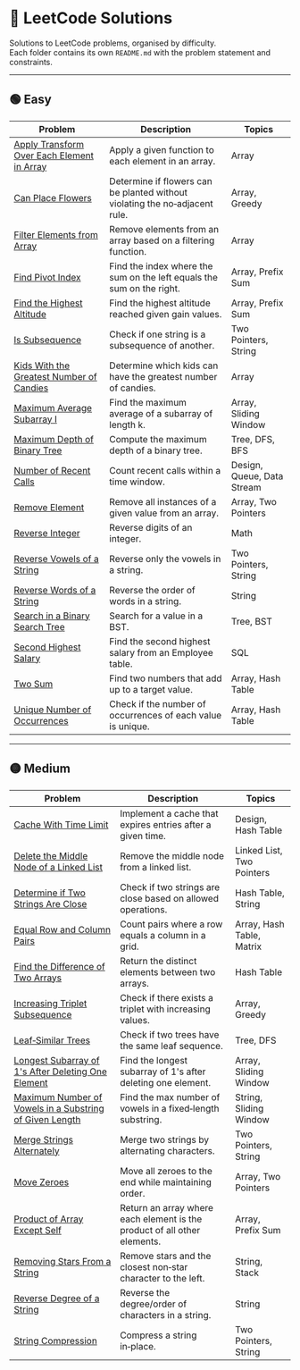 # 📘 LeetCode Solutions

Solutions to LeetCode problems, organised by difficulty.  
Each folder contains its own `README.md` with the problem statement and constraints.

---

## 🟢 Easy

| Problem | Description | Topics |
|--------|-------------|--------|
| [Apply Transform Over Each Element in Array](./ApplyTransformOverEachElementInArray/README.md) | Apply a given function to each element in an array. | Array |
| [Can Place Flowers](./CanPlaceFlowers/README.md) | Determine if flowers can be planted without violating the no‑adjacent rule. | Array, Greedy |
| [Filter Elements from Array](./FilterElementsFromArray/README.md) | Remove elements from an array based on a filtering function. | Array |
| [Find Pivot Index](./FindPivotIndex/README.md) | Find the index where the sum on the left equals the sum on the right. | Array, Prefix Sum |
| [Find the Highest Altitude](./FindTheHighestAltitude/README.md) | Find the highest altitude reached given gain values. | Array, Prefix Sum |
| [Is Subsequence](./IsSubsequence/README.md) | Check if one string is a subsequence of another. | Two Pointers, String |
| [Kids With the Greatest Number of Candies](./KidsWithTheGreatestNumberOfCandies/README.md) | Determine which kids can have the greatest number of candies. | Array |
| [Maximum Average Subarray I](./MaximumAverageSubarrayI/README.md) | Find the maximum average of a subarray of length k. | Array, Sliding Window |
| [Maximum Depth of Binary Tree](./MaximumDepthOfBinaryTree/README.md) | Compute the maximum depth of a binary tree. | Tree, DFS, BFS |
| [Number of Recent Calls](./NumberOfRecentCalls/README.md) | Count recent calls within a time window. | Design, Queue, Data Stream |
| [Remove Element](./RemoveElement/README.md) | Remove all instances of a given value from an array. | Array, Two Pointers |
| [Reverse Integer](./ReverseInteger/README.md) | Reverse digits of an integer. | Math |
| [Reverse Vowels of a String](./ReverseVowelsOfAString/README.md) | Reverse only the vowels in a string. | Two Pointers, String |
| [Reverse Words of a String](./ReverseWordsOfAString/README.md) | Reverse the order of words in a string. | String |
| [Search in a Binary Search Tree](./SearchInABinarySearchTree/README.md) | Search for a value in a BST. | Tree, BST |
| [Second Highest Salary](./SecondHighestSalary/README.md) | Find the second highest salary from an Employee table. | SQL |
| [Two Sum](./TwoSum/README.md) | Find two numbers that add up to a target value. | Array, Hash Table |
| [Unique Number of Occurrences](./UniqueNumberOfOccurrences/README.md) | Check if the number of occurrences of each value is unique. | Array, Hash Table |

---

## 🟡 Medium

| Problem | Description | Topics |
|--------|-------------|--------|
| [Cache With Time Limit](./CacheWithTimeLimit/README.md) | Implement a cache that expires entries after a given time. | Design, Hash Table |
| [Delete the Middle Node of a Linked List](./DeleteTheMiddleNodeOfALinkedList/README.md) | Remove the middle node from a linked list. | Linked List, Two Pointers |
| [Determine if Two Strings Are Close](./DetermineIfTwoStringsAreClose/README.md) | Check if two strings are close based on allowed operations. | Hash Table, String |
| [Equal Row and Column Pairs](./EqualRowAndColumnPairs/README.md) | Count pairs where a row equals a column in a grid. | Array, Hash Table, Matrix |
| [Find the Difference of Two Arrays](./FindTheDifferenceOfTwoArrays/README.md) | Return the distinct elements between two arrays. | Hash Table |
| [Increasing Triplet Subsequence](./IncreasingTripletSubsequence/README.md) | Check if there exists a triplet with increasing values. | Array, Greedy |
| [Leaf‑Similar Trees](./LeafSimilarTrees/README.md) | Check if two trees have the same leaf sequence. | Tree, DFS |
| [Longest Subarray of 1's After Deleting One Element](./LongestSubarrayOf1sAfterDeletingOneElement/README.md) | Find the longest subarray of 1's after deleting one element. | Array, Sliding Window |
| [Maximum Number of Vowels in a Substring of Given Length](./MaximumNumberOfVowelsInASubstringOfGivenLength/README.md) | Find the max number of vowels in a fixed‑length substring. | String, Sliding Window |
| [Merge Strings Alternately](./MergeStringsAlternately/README.md) | Merge two strings by alternating characters. | Two Pointers, String |
| [Move Zeroes](./MoveZeroes/README.md) | Move all zeroes to the end while maintaining order. | Array, Two Pointers |
| [Product of Array Except Self](./ProductOfArrayExceptSelf/README.md) | Return an array where each element is the product of all other elements. | Array, Prefix Sum |
| [Removing Stars From a String](./RemovingStarsFromAString/README.md) | Remove stars and the closest non‑star character to the left. | String, Stack |
| [Reverse Degree of a String](./ReverseDegreeOfAString/README.md) | Reverse the degree/order of characters in a string. | String |
| [String Compression](./StringCompression/README.md) | Compress a string in‑place. | Two Pointers, String |
